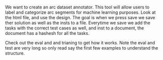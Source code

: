 We want to create an arc dataset annotator. This tool will allow users to label and categorize arc segments for machine learning purposes.
Look at the html file, and use the design. The goal is when we press save we save ther solution as well as the insts to a file. Everytime we save we add 
the tasks with the correct test cases as well, and inst to a document, the document has a hashesh for all the tasks. 

Check out the eval and and trianing to get how it works. Note the eval and test are very long so only read say the first few examples to understand the structure.